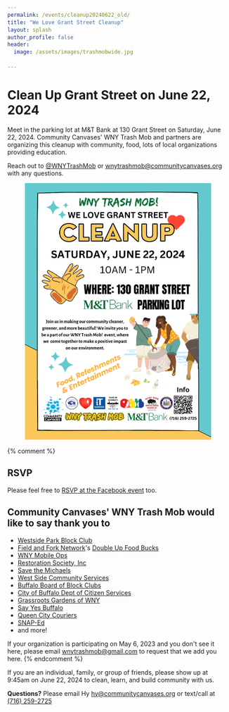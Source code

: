 ```yaml
---
permalink: /events/cleanup20240622_old/
title: "We Love Grant Street Cleanup"
layout: splash
author_profile: false
header:
  image: /assets/images/trashmobwide.jpg

---
```


# Clean Up Grant Street on June 22, 2024


Meet in the parking lot at M&T Bank at 130 Grant Street on Saturday, June 22, 2024. Community Canvases' WNY Trash Mob and partners are organizing this cleanup with community, food, lots of local organizations providing education.

Reach out to [@WNYTrashMob](https://www.instagram.com/wnytrashmob/) or [wnytrashmob@communitycanvases.org](mailto:wnytrashmob@communitycanvases.org) with any questions.

<figure style="max-width: 727px" class="align-center">
  <img src="/assets/images/events/cleanup20240622_flyer.png" alt="Cleanup Poster">
</figure> 

{% comment %}
## RSVP

Please feel free to [RSVP at the Facebook event](https://www.facebook.com/events/5971316449645895) too.

## Community Canvases' WNY Trash Mob would like to say thank you to

- [Westside Park Block Club](https://www.facebook.com/groups/1728245870767705)
- [Field and Fork Network](https://www.fieldandforknetwork.com)'s
  [Double Up Food Bucks](https://doubleupnys.com)
- [WNY Mobile Ops](https://www.wnymobileops.com)
- [Restoration Society, Inc](https://rsiwny.org)
- [Save the Michaels](https://savethemichaels.org)
- [West Side Community Services](http://wscsbuffalo.org/)
- [Buffalo Board of Block Clubs](
  https://www.buffalony.gov/734/Buffalo-Board-of-Block-Clubs)
- [City of Buffalo Dept of Citizen Services](
  https://www.buffalony.gov/1218/Division-of-Citizen-Services)
- [Grassroots Gardens of WNY](https://www.grassrootsgardens.org)
- [Say Yes Buffalo](https://sayyesbuffalo.org)
- [Queen City Couriers](https://www.qccouriers.com)
- [SNAP-Ed](https://snaped.fns.usda.gov)
- and more!

If your organization is participating on May 6, 2023 and you don't see it here,
please email [wnytrashmob@gmail.com](mailto:wnytrashmob@gmail.com) to request
that we add you here.
{% endcomment %}

If you are an individual, family, or group of friends, please show up at
9:45am on June 22, 2024 to clean, learn, and build community with us.

**Questions?** Please email Hy [hy@communitycanvases.org](mailto:hy@communitycanvases.org)
or text/call at [(716) 259-2725](tel:7162592725)
